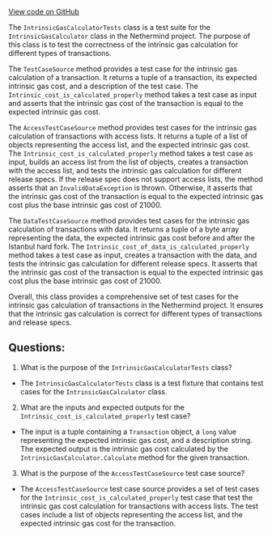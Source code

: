 [View code on GitHub](https://github.com/NethermindEth/nethermind/src/Nethermind/Nethermind.Evm.Test/IntrinsicGasCalculatorTests.cs)

The `IntrinsicGasCalculatorTests` class is a test suite for the `IntrinsicGasCalculator` class in the Nethermind project. The purpose of this class is to test the correctness of the intrinsic gas calculation for different types of transactions. 

The `TestCaseSource` method provides a test case for the intrinsic gas calculation of a transaction. It returns a tuple of a transaction, its expected intrinsic gas cost, and a description of the test case. The `Intrinsic_cost_is_calculated_properly` method takes a test case as input and asserts that the intrinsic gas cost of the transaction is equal to the expected intrinsic gas cost.

The `AccessTestCaseSource` method provides test cases for the intrinsic gas calculation of transactions with access lists. It returns a tuple of a list of objects representing the access list, and the expected intrinsic gas cost. The `Intrinsic_cost_is_calculated_properly` method takes a test case as input, builds an access list from the list of objects, creates a transaction with the access list, and tests the intrinsic gas calculation for different release specs. If the release spec does not support access lists, the method asserts that an `InvalidDataException` is thrown. Otherwise, it asserts that the intrinsic gas cost of the transaction is equal to the expected intrinsic gas cost plus the base intrinsic gas cost of 21000.

The `DataTestCaseSource` method provides test cases for the intrinsic gas calculation of transactions with data. It returns a tuple of a byte array representing the data, the expected intrinsic gas cost before and after the Istanbul hard fork. The `Intrinsic_cost_of_data_is_calculated_properly` method takes a test case as input, creates a transaction with the data, and tests the intrinsic gas calculation for different release specs. It asserts that the intrinsic gas cost of the transaction is equal to the expected intrinsic gas cost plus the base intrinsic gas cost of 21000.

Overall, this class provides a comprehensive set of test cases for the intrinsic gas calculation of transactions in the Nethermind project. It ensures that the intrinsic gas calculation is correct for different types of transactions and release specs.
## Questions: 
 1. What is the purpose of the `IntrinsicGasCalculatorTests` class?
- The `IntrinsicGasCalculatorTests` class is a test fixture that contains test cases for the `IntrinsicGasCalculator` class.

2. What are the inputs and expected outputs for the `Intrinsic_cost_is_calculated_properly` test case?
- The input is a tuple containing a `Transaction` object, a `long` value representing the expected intrinsic gas cost, and a description string. The expected output is the intrinsic gas cost calculated by the `IntrinsicGasCalculator.Calculate` method for the given transaction.

3. What is the purpose of the `AccessTestCaseSource` test case source?
- The `AccessTestCaseSource` test case source provides a set of test cases for the `Intrinsic_cost_is_calculated_properly` test case that test the intrinsic gas cost calculation for transactions with access lists. The test cases include a list of objects representing the access list, and the expected intrinsic gas cost for the transaction.